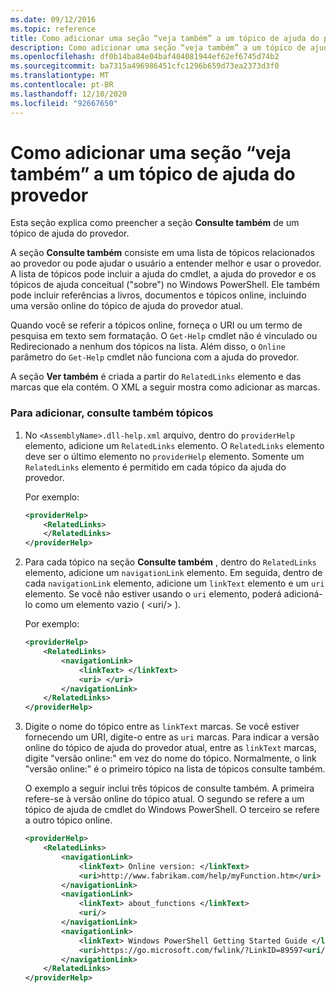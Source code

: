 ```yaml
---
ms.date: 09/12/2016
ms.topic: reference
title: Como adicionar uma seção “veja também” a um tópico de ajuda do provedor
description: Como adicionar uma seção “veja também” a um tópico de ajuda do provedor
ms.openlocfilehash: df0b14ba84e04baf404081944ef62ef6745d74b2
ms.sourcegitcommit: ba7315a496986451cfc1296b659d73ea2373d3f0
ms.translationtype: MT
ms.contentlocale: pt-BR
ms.lasthandoff: 12/10/2020
ms.locfileid: "92667650"
---
```

# <a name="how-to-add-a-see-also-section-to-a-provider-help-topic"></a>Como adicionar uma seção “veja também” a um tópico de ajuda do provedor

Esta seção explica como preencher a seção **Consulte também** de um tópico de ajuda do provedor.

A seção **Consulte também** consiste em uma lista de tópicos relacionados ao provedor ou pode ajudar o usuário a entender melhor e usar o provedor. A lista de tópicos pode incluir a ajuda do cmdlet, a ajuda do provedor e os tópicos de ajuda conceitual ("sobre") no Windows PowerShell. Ele também pode incluir referências a livros, documentos e tópicos online, incluindo uma versão online do tópico de ajuda do provedor atual.

Quando você se referir a tópicos online, forneça o URI ou um termo de pesquisa em texto sem formatação. O `Get-Help` cmdlet não é vinculado ou Redirecionado a nenhum dos tópicos na lista. Além disso, o `Online` parâmetro do `Get-Help` cmdlet não funciona com a ajuda do provedor.

A seção **Ver também** é criada a partir do `RelatedLinks` elemento e das marcas que ela contém.
O XML a seguir mostra como adicionar as marcas.

### <a name="to-add-see-also-topics"></a>Para adicionar, consulte também tópicos

1. No `<AssemblyName>.dll-help.xml` arquivo, dentro do `providerHelp` elemento, adicione um `RelatedLinks` elemento. O `RelatedLinks` elemento deve ser o último elemento no `providerHelp` elemento. Somente um `RelatedLinks` elemento é permitido em cada tópico da ajuda do provedor.

   Por exemplo:

    ```xml
    <providerHelp>
        <RelatedLinks>
        </RelatedLinks>
    </providerHelp>
    ```

1. Para cada tópico na seção **Consulte também** , dentro do `RelatedLinks` elemento, adicione um `navigationLink` elemento. Em seguida, dentro de cada `navigationLink` elemento, adicione um `linkText` elemento e um `uri` elemento. Se você não estiver usando o `uri` elemento, poderá adicioná-lo como um elemento vazio ( \<uri/> ).

   Por exemplo:

    ```xml
    <providerHelp>
        <RelatedLinks>
            <navigationLink>
                <linkText> </linkText>
                <uri> </uri>
            </navigationLink>
        </RelatedLinks>
    </providerHelp>
    ```

1. Digite o nome do tópico entre as `linkText` marcas. Se você estiver fornecendo um URI, digite-o entre as `uri` marcas. Para indicar a versão online do tópico de ajuda do provedor atual, entre as `linkText` marcas, digite "versão online:" em vez do nome do tópico. Normalmente, o link "versão online:" é o primeiro tópico na lista de tópicos consulte também.

   O exemplo a seguir inclui três tópicos de consulte também. A primeira refere-se à versão online do tópico atual. O segundo se refere a um tópico de ajuda de cmdlet do Windows PowerShell. O terceiro se refere a outro tópico online.

    ```xml
    <providerHelp>
        <RelatedLinks>
            <navigationLink>
                <linkText> Online version: </linkText>
                <uri>http://www.fabrikam.com/help/myFunction.htm</uri>
            </navigationLink>
            <navigationLink>
                <linkText> about_functions </linkText>
                <uri/>
            </navigationLink>
            <navigationLink>
                <linkText> Windows PowerShell Getting Started Guide </linkText>
                <uri>https://go.microsoft.com/fwlink/?LinkID=89597<uri/>
            </navigationLink>
        </RelatedLinks>
    </providerHelp>
    ```
